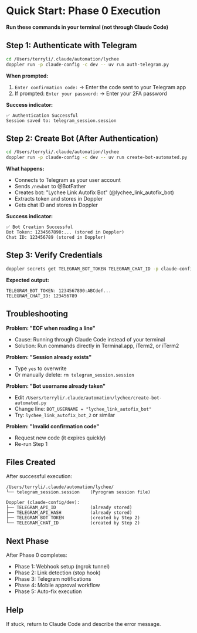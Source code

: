 # Quick Start: Phase 0 Execution

**Run these commands in your terminal (not through Claude Code)**

## Step 1: Authenticate with Telegram

```bash
cd /Users/terryli/.claude/automation/lychee
doppler run -p claude-config -c dev -- uv run auth-telegram.py
```

**When prompted:**

1. `Enter confirmation code:` → Enter the code sent to your Telegram app
1. If prompted: `Enter your password:` → Enter your 2FA password

**Success indicator:**

```
✅ Authentication Successful
Session saved to: telegram_session.session
```

## Step 2: Create Bot (After Authentication)

```bash
cd /Users/terryli/.claude/automation/lychee
doppler run -p claude-config -c dev -- uv run create-bot-automated.py
```

**What happens:**

- Connects to Telegram as your user account
- Sends `/newbot` to @BotFather
- Creates bot: "Lychee Link Autofix Bot" (@lychee_link_autofix_bot)
- Extracts token and stores in Doppler
- Gets chat ID and stores in Doppler

**Success indicator:**

```
✅ Bot Creation Successful
Bot Token: 1234567890:... (stored in Doppler)
Chat ID: 123456789 (stored in Doppler)
```

## Step 3: Verify Credentials

```bash
doppler secrets get TELEGRAM_BOT_TOKEN TELEGRAM_CHAT_ID -p claude-config -c dev
```

**Expected output:**

```
TELEGRAM_BOT_TOKEN: 1234567890:ABCdef...
TELEGRAM_CHAT_ID: 123456789
```

## Troubleshooting

**Problem: "EOF when reading a line"**

- Cause: Running through Claude Code instead of your terminal
- Solution: Run commands directly in Terminal.app, iTerm2, or iTerm2

**Problem: "Session already exists"**

- Type `yes` to overwrite
- Or manually delete: `rm telegram_session.session`

**Problem: "Bot username already taken"**

- Edit `/Users/terryli/.claude/automation/lychee/create-bot-automated.py`
- Change line: `BOT_USERNAME = "lychee_link_autofix_bot"`
- Try: `lychee_link_autofix_bot_2` or similar

**Problem: "Invalid confirmation code"**

- Request new code (it expires quickly)
- Re-run Step 1

## Files Created

After successful execution:

```
/Users/terryli/.claude/automation/lychee/
└── telegram_session.session    (Pyrogram session file)

Doppler (claude-config/dev):
├── TELEGRAM_API_ID             (already stored)
├── TELEGRAM_API_HASH           (already stored)
├── TELEGRAM_BOT_TOKEN          (created by Step 2)
└── TELEGRAM_CHAT_ID            (created by Step 2)
```

## Next Phase

After Phase 0 completes:

- Phase 1: Webhook setup (ngrok tunnel)
- Phase 2: Link detection (stop hook)
- Phase 3: Telegram notifications
- Phase 4: Mobile approval workflow
- Phase 5: Auto-fix execution

## Help

If stuck, return to Claude Code and describe the error message.
